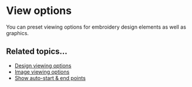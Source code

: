 # View options

You can preset viewing options for embroidery design elements as well as graphics.

## Related topics...

- [Design viewing options](Design_viewing_options)
- [Image viewing options](Image_viewing_options)
- [Show auto-start & end points](Show_auto-start_end_points)
